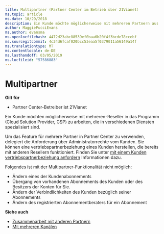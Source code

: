 ```yaml
---
title: Multipartner (Partner Center im Betrieb über 21Vianet)
ms.topic: article
ms.date: 10/29/2018
description: Ein Kunde möchte möglicherweise mit mehreren Partnern aus dem Programm für Cloud-Lösungsanbieter zusammenarbeiten, die sich auf unterschiedliche Dienste spezialisiert haben.
author: MaggiePucciEvans
ms.author: evansma
ms.openlocfilehash: 4472d23abc88539ef0baa6b20f4f3bcde78ccebf
ms.sourcegitcommit: 4c34d6fcaf020bcc53eaa5f0379011a56149a14f
ms.translationtype: MT
ms.contentlocale: de-DE
ms.lasthandoff: 03/05/2019
ms.locfileid: "57586883"
---
```

# <a name="multi-partner"></a>Multipartner

**Gilt für**

-   Partner Center-Betreiber ist 21Vianet


Ein Kunde möchten möglicherweise mit mehreren-Reseller in das Programm (Cloud Solution Provider, CSP) zu arbeiten, die in verschiedenen Diensten spezialisiert sind.

Um das Feature für mehrere Partner in Partner Center zu verwenden, delegiert die Anforderung über Administratorrechte vom Kunden. Sie können eine vertriebspartnerbeziehung eines Kunden herstellen, die bereits mit anderen Resellern funktioniert. Finden Sie unter [mit einem Kunden vertriebspartnerbeziehung anfordern](request-a-relationship-with-a-customer.md) Informationen dazu.

Folgendes ist mit der Multipartner-Funktionalität nicht möglich:

-   Ändern eines der Kundenabonnements
-   Übergang von vorhandenen Abonnements des Kunden oder des Besitzers der Konten für Sie.
-   Ändern der Verbindlichkeiten des Kunden bezüglich seiner Abonnements
-   Ändern des registrierten Abonnementberaters für ein Abonnement

**Siehe auch**

-   [Zusammenarbeit mit anderen Partnern](work-with-other-partners.md)
-   [Mit mehreren Kanälen](multichannel.md)

 




